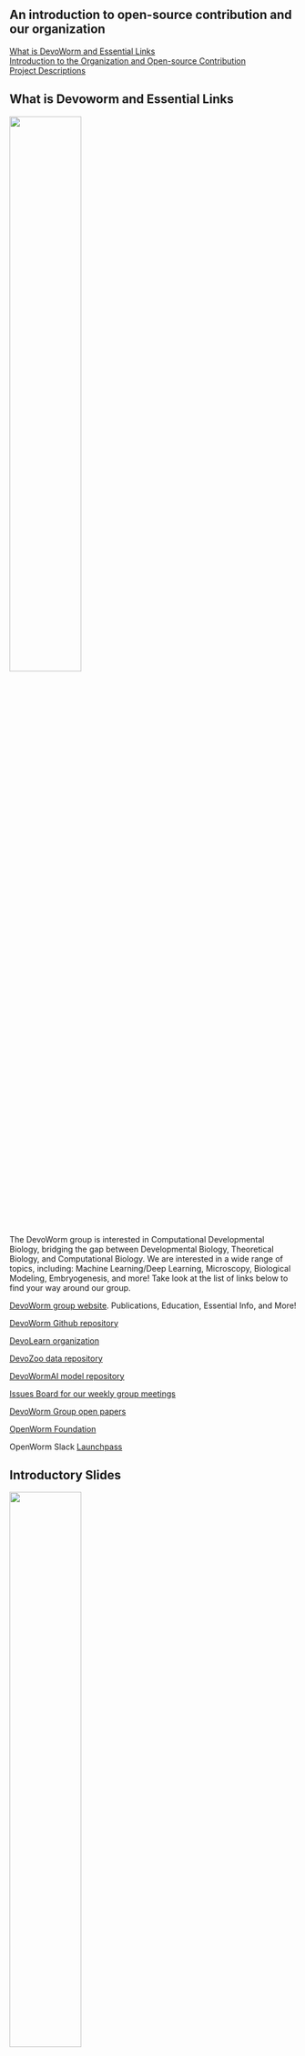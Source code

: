 ## An introduction to open-source contribution and our organization
  
[What is DevoWorm and Essential Links](#what-is-DevoWorm-and-essential-links)  
[Introduction to the Organization and Open-source Contribution](#introductory-slides)  
[Project Descriptions](#project-descriptions)  

## What is Devoworm and Essential Links

<P>
    <IMG align="center" height = "50%" width = "50%" SRC="https://github.com/devoworm/Proposals-Public-Lectures/blob/master/GSoC/2021/Onboarding/Media%20Assets/dw-logo-2020.png">
  </P>

The DevoWorm group is interested in Computational Developmental Biology, bridging the gap between Developmental Biology, Theoretical Biology, and Computational Biology. We are interested in a wide range of topics, including: Machine Learning/Deep Learning, Microscopy, Biological Modeling, Embryogenesis, and more! Take look at the list of links below to find your way around our group.

[DevoWorm group website](https://devoworm.weebly.com/). Publications, Education, Essential Info, and More!  

[DevoWorm Github repository](https://github.com/devoworm)  

[DevoLearn organization](https://github.com/devolearn)

[DevoZoo data repository](https://devoworm.github.io/devozoo/index.html)

[DevoWormAI model repository](https://devoworm.github.io/DevoWormAi/)

[Issues Board for our weekly group meetings](https://github.com/devoworm/Group-Meetings/projects/1)  

[DevoWorm Group open papers](https://github.com/devoworm/Group-Meetings/blob/master/README.md)

[OpenWorm Foundation](http://openworm.org/)   

OpenWorm Slack [Launchpass](https://launchpass.com/openworm)  


## Introductory Slides
<P>
    <IMG align="center" height = "50%" width = "50%" SRC="https://github.com/devoworm/Proposals-Public-Lectures/blob/e6ac0abf88b722e784b3b5be63d9b2f7549b2adb/GSoC/2021/Onboarding/Media%20Assets/GSOC%202021.001.png">
  </P>
   <P>
    <IMG align="center" height = "50%" width = "50%" SRC="https://github.com/devoworm/Proposals-Public-Lectures/blob/e6ac0abf88b722e784b3b5be63d9b2f7549b2adb/GSoC/2021/Onboarding/Media%20Assets/GSOC%202021.002.png">
  </P>
   <P>
    <IMG align="center" height = "50%" width = "50%" SRC="https://github.com/devoworm/Proposals-Public-Lectures/blob/e6ac0abf88b722e784b3b5be63d9b2f7549b2adb/GSoC/2021/Onboarding/Media%20Assets/GSOC%202021.003.png">
  </P>
    <P>
    <IMG align="center" height = "50%" width = "50%" SRC="https://github.com/devoworm/Proposals-Public-Lectures/blob/e6ac0abf88b722e784b3b5be63d9b2f7549b2adb/GSoC/2021/Onboarding/Media%20Assets/GSOC%202021.004.png">
  </P>
   <P>
    <IMG align="center" height = "50%" width = "50%" SRC="https://github.com/devoworm/Proposals-Public-Lectures/blob/e6ac0abf88b722e784b3b5be63d9b2f7549b2adb/GSoC/2021/Onboarding/Media%20Assets/GSOC%202021.005.png">
  </P>
   <P>
    <IMG align="center" height = "50%" width = "50%" SRC="https://github.com/devoworm/Proposals-Public-Lectures/blob/e6ac0abf88b722e784b3b5be63d9b2f7549b2adb/GSoC/2021/Onboarding/Media%20Assets/GSOC%202021.006.png">
  </P>
  <P>
    <IMG align="center" height = "50%" width = "50%" SRC="https://github.com/devoworm/Proposals-Public-Lectures/blob/e6ac0abf88b722e784b3b5be63d9b2f7549b2adb/GSoC/2021/Onboarding/Media%20Assets/GSOC%202021.007.png">
  </P>
   <P>
    <IMG align="center" height = "50%" width = "50%" SRC="https://github.com/devoworm/Proposals-Public-Lectures/blob/e6ac0abf88b722e784b3b5be63d9b2f7549b2adb/GSoC/2021/Onboarding/Media%20Assets/GSOC%202021.008.png">
  </P>
   <P>
    <IMG align="center" height = "50%" width = "50%" SRC="https://github.com/devoworm/Proposals-Public-Lectures/blob/e6ac0abf88b722e784b3b5be63d9b2f7549b2adb/GSoC/2021/Onboarding/Media%20Assets/GSOC%202021.009.png">
  </P>
  <P>
    <IMG align="center" height = "50%" width = "50%" SRC="https://github.com/devoworm/Proposals-Public-Lectures/blob/e6ac0abf88b722e784b3b5be63d9b2f7549b2adb/GSoC/2021/Onboarding/Media%20Assets/GSOC%202021.010.png">
  </P>
   <P>
    <IMG align="center" height = "50%" width = "50%" SRC="https://github.com/devoworm/Proposals-Public-Lectures/blob/e6ac0abf88b722e784b3b5be63d9b2f7549b2adb/GSoC/2021/Onboarding/Media%20Assets/GSOC%202021.011.png">
  </P>
   <P>
    <IMG align="center" height = "50%" width = "50%" SRC="https://github.com/devoworm/Proposals-Public-Lectures/blob/e6ac0abf88b722e784b3b5be63d9b2f7549b2adb/GSoC/2021/Onboarding/Media%20Assets/GSOC%202021.012.png">
  </P>
    <P>
    <IMG align="center" height = "50%" width = "50%" SRC="https://github.com/devoworm/Proposals-Public-Lectures/blob/e6ac0abf88b722e784b3b5be63d9b2f7549b2adb/GSoC/2021/Onboarding/Media%20Assets/GSOC%202021.013.png">
  </CENTER>
  </P>


## Project Descriptions

### Project 3.1 - Upgrading Devolearn
This project revolves mainly around devolearn, a PyPI package that aims to make deep-learning models more accessible for research in developmental biology. 

__What can I do before GSoC?__  
You can start out by reading about the _C. elegans_ embryo, and then move on to either help us in improving our current models or add new ones. You can also help us solve some of the Github issues (if any) on the corresponding project boards. Please keep the mentors updated with your progress!

#### Skills:
Experience or mastery of PyTorch, Numpy/Pandas, and OpenCV/Imageio/FFMPEG tools are desired. Proficiency in writing scalable and modular code  would be helpful.

### Project 3.2 - Digital Bacillaria
You will be improving upon the Digital _Bacillaria_ project [link](https://github.com/devoworm/Digital-Bacillaria), which was started in the Summer of 2019. This year our main aim is to enhance the existing deep learning model. For the sake of uniformity, you might have to move the model from Tensorflow to PyTorch at first. You will be involved in pre-processing and analyzing microscopy videos from our database of _Bacillaria_ phenotype and movement.   

__What can I do before GSoC?__   
You can ask one of the mentors to direct you to the data source and you can start working on it. Please feel free to raise questions/discussions regarding your approach to the problem. Check out some of our community references for a better ideas of how your project might fit into the organization. 

DevoWormAI: [link](https://devoworm.github.io/DevoWormAi/index.html)

Digital _Bacillaria_ project: [link](https://github.com/devoworm/Digital-Bacillaria)

#### Resources for further reading

Raw video (microscopy) data  [link](https://www.mediafire.com/folder/reond44qfjcei/Documents)  

Here are the tab-delimited versions of the data  [link](https://github.com/devoworm/Digital-Bacillaria/tree/master/Public%20Data)  

Paper with analysis from 2019  [link](https://www.biorxiv.org/content/10.1101/2019.12.21.885897v1)  

Recent presentation on Bacillaria movement  [link](https://docs.google.com/presentation/d/1PvT5krGIF4zkGgn4muzElYGxYjR9GS1pEGWpMLtgYYE/edit#slide=id.g9d435ed3aa_0_28)

#### Skills/requirements 
PyTorch/Tensorflow (PyTorch will be preferred because all our other models are on that framework already)
Wrangling with video data 
Building a simple GUI on top of the model to run it on local systems (on Linux/windows/macOS)
General knowledge about Diatoms

### Project 3.3 - Digital Microsphere 
This project will build upon the specialized microscopy techniques to develop a shell composed of projected microscopy images, arranged to represent the full external surface of a sphere. This will allow us to create an atlas of the embryo’s outer surface, which in some species (e.g. Axolotl) enables us to have a novel perspective on neural development. 
You will build a computational tool to visualize these 4D data. 

__What can I do before GSoC?__ 
Build basic prototypes for this project and discuss about them with the mentors, then read these papers:

Gordon, R. (2009). [Google Embryo for Building Quantitative Understanding of an Embryo As It Builds Itself. II. Progress Toward an Embryo Surface Microscope](https://link.springer.com/article/10.1162/BIOT_a_00010). _Biological Theory_, 4, 396–412.

Crawford-Young, S., Dittapongpitch, S., Gordon, R., and Harrington, K. (2018). [Acquisition and reconstruction of 4D surfaces of axolotl embryos with the flipping stage robotic microscope](https://www.sciencedirect.com/science/article/abs/pii/S0303264718302995). _Biosystems_, 173, 214-220.

#### Skills/requirements
Handling higher dimensional microscopy data (preferably also creating an API to load them as tensors for computation on the GPU)  
Building an intuitive GUI (or a web interface)   
Feature extraction (canny edges/thresholding/denoising)  

### General FAQ
__Can I send my proposal to the mentors for review?__
Yes, we’ll be happy to review it. But it might take a while depending on our schedules. 

__I am a beginner to developmental biology, where should I start?__ 

Check out these resources:  
[WormBook](http://www.wormbook.org/)   
[EPIC Dataset](https://epic.gs.washington.edu/)  
[Worm Atlas](https://www.wormatlas.org/embryo/introduction/EIntroframeset.html)  

__I am a beginner, how do I get started?__
Just ping one of the mentors, and we’ll help you get started.   

__Will my PRs/contributions count?__  
Yes, but it will depend on the type of PRs made. We will prioritize skills and experience over the number of PRs made.  

__Can I work on these projects even if I don’t get into GSoC?__ 
Of course, we’ll be happy to help.  

